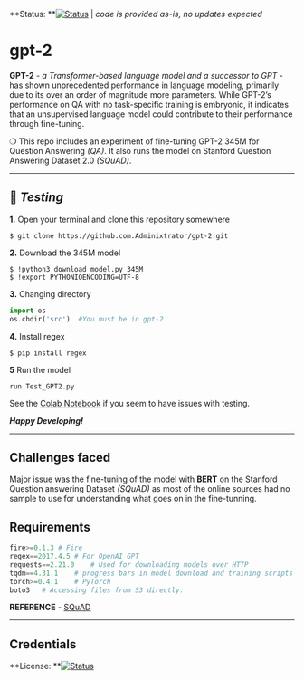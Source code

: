 **Status: **[![Status](https://img.shields.io/badge/Updates-Completed-skirretgreen)](https://github.com/openai/gpt-2)      | *code is provided as-is, no updates expected*

<h1 color="green">gpt-2</h1>

**GPT-2** - *a Transformer-based language model and a successor to GPT* - has shown unprecedented performance in language modeling, primarily due to its over an order of magnitude more parameters. While GPT-2’s performance on QA with no task-specific training is embryonic, it indicates that an unsupervised language model could contribute to their performance through fine-tuning.

❍ This repo includes an experiment of fine-tuning GPT-2 345M for Question Answering _(QA)_. It also runs the model on Stanford Question Answering Dataset 2.0 _(SQuAD)_.

------------------------------------------------------------------------

## :page_with_curl: _Testing_

**1.** Open your terminal and clone this repository somewhere 

```shell    
$ git clone https://github.com.Adminixtrator/gpt-2.git
```
**2.** Download the 345M model

```shell
$ !python3 download_model.py 345M
$ !export PYTHONIOENCODING=UTF-8
```
**3.** Changing directory

```python
import os
os.chdir('src')  #You must be in gpt-2
```
**4.** Install regex 

```shell
$ pip install regex
```
**5** Run the model

```shell
run Test_GPT2.py 
```
See the [Colab Notebook](https://colab.research.google.com/drive/1LeOsYzxxMXDFiI3CXKgUktGZJ7Bvl2-7#scrollTo=oEQYAQ_8Rv3P) if you seem to have issues with testing.

**_Happy Developing!_**

-------------------------------------------------------

## Challenges faced

Major issue was the fine-tuning of the model with **BERT** on the Stanford Question answering Dataset _(SQuAD)_ as most of the online sources had no sample to use for understanding what goes on in the fine-tunning. 

## Requirements

```python
fire>=0.1.3 # Fire 
regex==2017.4.5 # For OpenAI GPT
requests==2.21.0    # Used for downloading models over HTTP 
tqdm==4.31.1    # progress bars in model download and training scripts
torch>=0.4.1    # PyTorch
boto3   # Accessing files from S3 directly.
```

**REFERENCE** - [SQuAD](https://github.com/aswalin/SQuAD)

--------------------------------------------
## Credentials

**License: **[![Status](https://img.shields.io/badge/MIT-Approved-blue)](./LICENSE)
